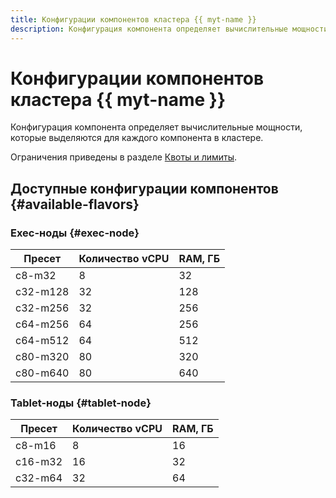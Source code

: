 ```yaml
---
title: Конфигурации компонентов кластера {{ myt-name }}
description: Конфигурация компонента определяет вычислительные мощности, которые выделяются для каждого компонента в кластере {{ myt-name }}.
---
```


# Конфигурации компонентов кластера {{ myt-name }}

Конфигурация компонента определяет вычислительные мощности, которые выделяются для каждого компонента в кластере.

Ограничения приведены в разделе [Квоты и лимиты](limits.md).

## Доступные конфигурации компонентов {#available-flavors}

### Exec-ноды {#exec-node}

| Пресет | Количество vCPU | RAM, ГБ |
|--------|-----------------|---------|
| c8-m32 | 8 | 32 |
| c32-m128 | 32 | 128 |
| c32-m256 | 32 | 256 |
| c64-m256 | 64 | 256 |
| c64-m512 | 64 | 512 |
| c80-m320 | 80 | 320 |
| c80-m640 | 80 | 640 |

### Tablet-ноды {#tablet-node}

| Пресет | Количество vCPU | RAM, ГБ |
|--------|-----------------|---------|
| c8-m16 | 8 | 16 |
| c16-m32 | 16 | 32 |
| c32-m64 | 32 | 64 |
